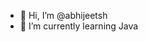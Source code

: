 - 👋 Hi, I’m @abhijeetsh
- 🌱 I’m currently learning Java
 
 

<!---
abhijeetsh/abhijeetsh is a ✨ special ✨ repository because its `README.md` (this file) appears on your GitHub profile.
You can click the Preview link to take a look at your changes.
--->

